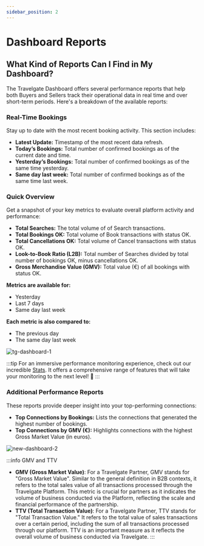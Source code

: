 ```yaml
---
sidebar_position: 2
---
```


# Dashboard Reports

## What Kind of Reports Can I Find in My Dashboard? 

The Travelgate Dashboard offers several performance reports that help both Buyers and Sellers track their operational data in real time and over short-term periods. Here's a breakdown of the available reports:

### Real-Time Bookings
Stay up to date with the most recent booking activity. This section includes:
   - **Latest Update:** Timestamp of the most recent data refresh.
   - **Today’s Bookings:** Total number of confirmed bookings as of the current date and time.
   - **Yesterday’s Bookings:** Total number of confirmed bookings as of the same time yesterday.
   - **Same day last week:** Total number of confirmed bookings as of the same time last week.

### Quick Overview
Get a snapshot of your key metrics to evaluate overall platform activity and performance:
   - **Total Searches:** The total volume of of Search transactions.
   - **Total Bookings OK:** Total volume of Book transactions with status OK.
   - **Total Cancellations OK:** Total volume of Cancel transactions with status OK.
   - **Look-to-Book Ratio (L2B):** Total number of Searches divided by total number of bookings OK, minus cancellations OK.
   - **Gross Merchandise Value (GMV):** Total value (€) of all bookings with status OK.

**Metrics are available for:**
- Yesterday
- Last 7 days
- Same day last week

**Each metric is also compared to:**
- The previous day
- The same day last week

![tg-dashboard-1](https://storage.travelgate.com/kbase/tg-dashboard-1.png)

:::tip
For an immersive performance monitoring experience, check out our incredible [Stats](/kb/platform/app-features/monitoring-tools/stats/stats-details). It offers a comprehensive range of features that will take your monitoring to the next level! 🚀
:::

### Additional Performance Reports
These reports provide deeper insight into your top-performing connections:
- **Top Connections by Bookings:** Lists the connections that generated the highest number of bookings.
- **Top Connections by GMV (€):** Highlights connections with the highest Gross Market Value (in euros).

![new-dashboard-2](https://storage.travelgate.com/kbase/new-dashboard-2.png)

:::info GMV and TTV
- **GMV (Gross Market Value)**: For a Travelgate Partner, GMV stands for "Gross Market Value". Similar to the general definition in B2B contexts, it refers to the total sales value of all transactions processed through the Travelgate Platform. This metric is crucial for partners as it indicates the volume of business conducted via the Platform, reflecting the scale and financial performance of the partnership.
- **TTV (Total Transaction Value)**: For a Travelgate Partner, TTV stands for "Total Transaction Value." It refers to the total value of sales transactions over a certain period, including the sum of all transactions processed through our platform. TTV is an important measure as it reflects the overall volume of business conducted via Travelgate.
:::